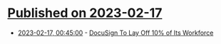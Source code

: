 # [Published on 2023-02-17](index.md)

* [2023-02-17, 00:45:00](https://slashdot.org/story/23/02/16/2245226/docusign-to-lay-off-10-of-its-workforce?utm_source=rss1.0mainlinkanon&utm_medium=feed) - [DocuSign To Lay Off 10% of Its Workforce](https://slashdot.org/story/23/02/16/2245226/docusign-to-lay-off-10-of-its-workforce?utm_source=rss1.0mainlinkanon&utm_medium=feed)

